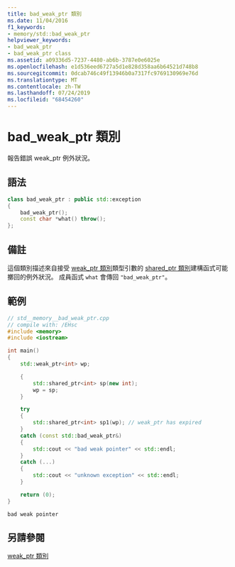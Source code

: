 ```yaml
---
title: bad_weak_ptr 類別
ms.date: 11/04/2016
f1_keywords:
- memory/std::bad_weak_ptr
helpviewer_keywords:
- bad_weak_ptr
- bad_weak_ptr class
ms.assetid: a09336d5-7237-4480-ab6b-3787e0e6025e
ms.openlocfilehash: e1d536eed6727a5d1e828d358aa6b64521d748b8
ms.sourcegitcommit: 0dcab746c49f13946b0a7317fc9769130969e76d
ms.translationtype: MT
ms.contentlocale: zh-TW
ms.lasthandoff: 07/24/2019
ms.locfileid: "68454260"
---
```

# <a name="badweakptr-class"></a>bad_weak_ptr 類別

報告錯誤 weak_ptr 例外狀況。

## <a name="syntax"></a>語法

```cpp
class bad_weak_ptr : public std::exception
{
    bad_weak_ptr();
    const char *what() throw();
};
```

## <a name="remarks"></a>備註

這個類別描述來自接受 [weak_ptr 類別](../standard-library/weak-ptr-class.md)類型引數的 [shared_ptr 類別](../standard-library/shared-ptr-class.md)建構函式可能擲回的例外狀況。 成員函式 `what` 會傳回 `"bad_weak_ptr"`。

## <a name="example"></a>範例

```cpp
// std__memory__bad_weak_ptr.cpp
// compile with: /EHsc
#include <memory>
#include <iostream>

int main()
{
    std::weak_ptr<int> wp;

    {
        std::shared_ptr<int> sp(new int);
        wp = sp;
    }

    try
    {
        std::shared_ptr<int> sp1(wp); // weak_ptr has expired
    }
    catch (const std::bad_weak_ptr&)
    {
        std::cout << "bad weak pointer" << std::endl;
    }
    catch (...)
    {
        std::cout << "unknown exception" << std::endl;
    }

    return (0);
}
```

```Output
bad weak pointer
```

## <a name="see-also"></a>另請參閱

[weak_ptr 類別](../standard-library/weak-ptr-class.md)
